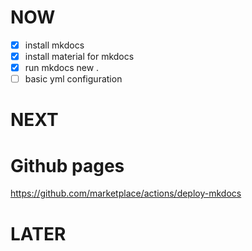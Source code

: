 # NOW

- [x] install mkdocs
- [x] install material for mkdocs
- [x] run mkdocs new .
- [ ] basic yml configuration

# NEXT

<!-- ? Change last commit details => https://stackoverflow.com/questions/3042437/how-to-change-the-commit-author-for-a-single-commit -->
<!--* http://udacity.github.io/git-styleguide/  -->
<!-- * create git repo from commandline in Windows https://gist.github.com/alexpchin/dc91e723d4db5018fef8?permalink_comment_id=3351062#gistcomment-3351062 -->
<!-- * amend most recent commit https://www.atlassian.com/git/tutorials/rewriting-history -->
<!-- * squash commits https://stackoverflow.com/questions/8213926/git-simplest-way-of-squashing-commits-on-master -->

# Github pages

https://github.com/marketplace/actions/deploy-mkdocs

# LATER
